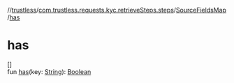 //[trustless](../../../index.md)/[com.trustless.requests.kyc.retrieveSteps.steps](../index.md)/[SourceFieldsMap](index.md)/[has](has.md)

# has

[]\
fun [has](has.md)(key: [String](https://kotlinlang.org/api/latest/jvm/stdlib/kotlin/-string/index.html)): [Boolean](https://kotlinlang.org/api/latest/jvm/stdlib/kotlin/-boolean/index.html)
